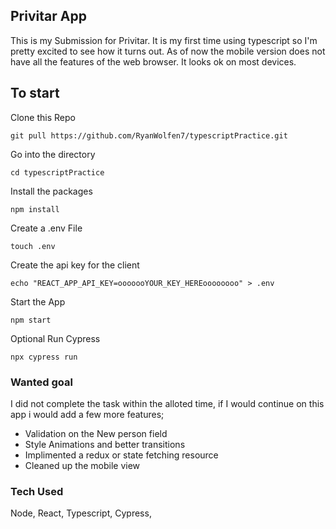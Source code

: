 ## Privitar App

This is my Submission for Privitar. It is my first time using typescript so I'm pretty excited to see how it turns out. 
As of now the mobile version does not have all the features of the web browser. It looks ok on most devices.

## To start

Clone this Repo

    git pull https://github.com/RyanWolfen7/typescriptPractice.git

Go into the directory

    cd typescriptPractice

Install the packages

    npm install

Create a .env File

    touch .env

Create the api key for the client

    echo "REACT_APP_API_KEY=ooooooYOUR_KEY_HEREoooooooo" > .env

Start the App

    npm start

Optional Run Cypress

    npx cypress run


### Wanted goal

I did not complete the task within the alloted time, if I would continue on this app i would add a few more features;
- Validation on the New person field
- Style Animations and better transitions
- Implimented a redux or state fetching resource
- Cleaned up the mobile view 

### Tech Used
Node, React, Typescript, Cypress, 
